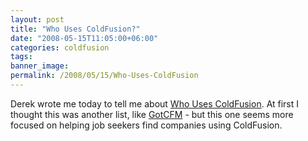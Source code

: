 ```yaml
---
layout: post
title: "Who Uses ColdFusion?"
date: "2008-05-15T11:05:00+06:00"
categories: coldfusion 
tags: 
banner_image: 
permalink: /2008/05/15/Who-Uses-ColdFusion
---
```


Derek wrote me today to tell me about <a href="http://www.whousescoldfusion.com/">Who Uses ColdFusion</a>. At first I thought this was another list, like <a href="http://www.gotcfm.com">GotCFM</a> - but this one seems more focused on helping job seekers find companies using ColdFusion.